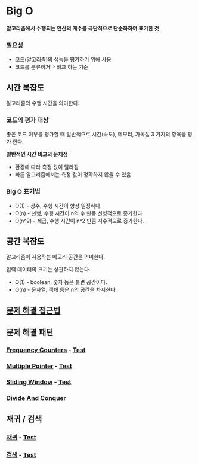 # Big O

**알고리즘에서 수행되는 연산의 개수를 극단적으로 단순화하여 표기한 것**

### 필요성

- 코드(알고리즘)의 성능을 평가하기 위해 사용
- 코드를 분류하거나 비교 하는 기준

## 시간 복잡도

알고리즘의 수행 시간을 의미한다.

### 코드의 평가 대상

좋은 코드 여부를 평가할 때 일반적으로 시간(속도), 메모리, 가독성 3 가지의 항목을 평가 한다.

**일반적인 시간 비교의 문제점**

- 환경에 따라 측정 값이 달라짐
- 빠른 알고리즘에서는 측정 값이 정확하지 않을 수 있음

### Big O 표기법

- O(1) - 상수, 수행 시간이 항상 일정하다.
- O(n) - 선형, 수행 시간이 n의 수 만큼 선형적으로 증가한다.
- O(n^2) - 제곱, 수행 시간이 n^2 만큼 지수적으로 증가한다.

## 공간 복잡도

알고리즘이 사용하는 메모리 공간을 의미한다.

입력 데이터의 크기는 상관하지 않는다.

- O(1) - boolean, 숫자 등은 불변 공간이다.
- O(n) - 문자열, 객체 등은 n의 공간을 차지한다.

## [문제 해결 접근법](README2.md)

## 문제 해결 패턴

### [Frequency Counters](src/main/java/patterns/FrequencyCounter.java) - [Test](src/test/java/patterns/FrequencyCounterTest.java)

### [Multiple Pointer](src/main/java/patterns/MultiplePointer.java) - [Test](src/test/java/patterns/MultiplePointerTest.java)

### [Sliding Window](src/main/java/patterns/SlidingWindow.java) - [Test](src/test/java/patterns/SlidingWindowTest.java)

### [Divide And Conquer](src/main/java/patterns/DivideConquer.java)

## 재귀 / 검색
### [재귀](src/main/java/recursion/Recursion.java) - [Test](src/test/java/recursion/RecursionTest.java)

### [검색](src/main/java/search/Search.java) - [Test](src/test/java/search/SearchTest.java)


